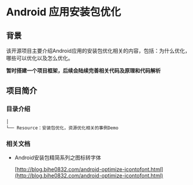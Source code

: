 # Android 应用安装包优化


## 背景

该开源项目主要介绍Android应用的安装包优化相关的内容，包括：为什么优化，哪些可以优化以及怎么优化。

**暂时搭建一个项目框架，后续会陆续完善相关代码及原理和代码解析**

## 项目简介
	
### 目录介绍

	│ 
	└── Resource：安装包优化，资源优化相关的事例Demo

### 相关文档

 - Android安装包精简系列之图标转字体
 	
	[http://blog.bihe0832.com/android-optimize-icontofont.html](http://blog.bihe0832.com/android-optimize-icontofont.html) 

